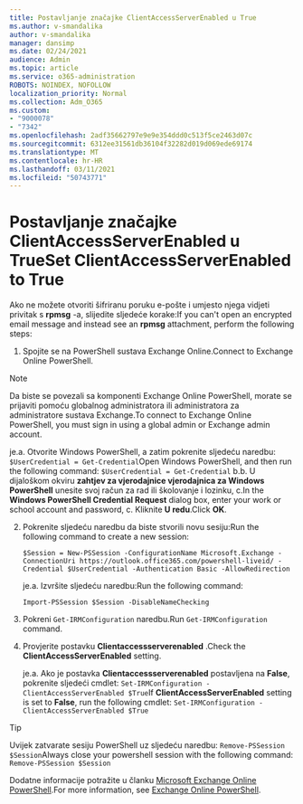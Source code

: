 ```yaml
---
title: Postavljanje značajke ClientAccessServerEnabled u True
ms.author: v-smandalika
author: v-smandalika
manager: dansimp
ms.date: 02/24/2021
audience: Admin
ms.topic: article
ms.service: o365-administration
ROBOTS: NOINDEX, NOFOLLOW
localization_priority: Normal
ms.collection: Adm_O365
ms.custom:
- "9000078"
- "7342"
ms.openlocfilehash: 2adf35662797e9e9e354ddd0c513f5ce2463d07c
ms.sourcegitcommit: 6312ee31561db36104f32282d019d069ede69174
ms.translationtype: MT
ms.contentlocale: hr-HR
ms.lasthandoff: 03/11/2021
ms.locfileid: "50743771"
---
```

# <a name="set-clientaccessserverenabled-to-true"></a><span data-ttu-id="43ba4-102">Postavljanje značajke ClientAccessServerEnabled u True</span><span class="sxs-lookup"><span data-stu-id="43ba4-102">Set ClientAccessServerEnabled to True</span></span>

<span data-ttu-id="43ba4-103">Ako ne možete otvoriti šifriranu poruku e-pošte i umjesto njega vidjeti privitak s **rpmsg** -a, slijedite sljedeće korake:</span><span class="sxs-lookup"><span data-stu-id="43ba4-103">If you can't open an encrypted email message and instead see an **rpmsg** attachment, perform the following steps:</span></span>

1. <span data-ttu-id="43ba4-104">Spojite se na PowerShell sustava Exchange Online.</span><span class="sxs-lookup"><span data-stu-id="43ba4-104">Connect to Exchange Online PowerShell.</span></span>

> [!NOTE]
> <span data-ttu-id="43ba4-105">Da biste se povezali sa komponenti Exchange Online PowerShell, morate se prijaviti pomoću globalnog administratora ili administratora za administratore sustava Exchange.</span><span class="sxs-lookup"><span data-stu-id="43ba4-105">To connect to Exchange Online PowerShell, you must sign in using a global admin or Exchange admin account.</span></span>

   <span data-ttu-id="43ba4-106">je.</span><span class="sxs-lookup"><span data-stu-id="43ba4-106">a.</span></span> <span data-ttu-id="43ba4-107">Otvorite Windows PowerShell, a zatim pokrenite sljedeću naredbu: `$UserCredential = Get-Credential`</span><span class="sxs-lookup"><span data-stu-id="43ba4-107">Open Windows PowerShell, and then run the following command: `$UserCredential = Get-Credential`</span></span>
<span data-ttu-id="43ba4-108">b.</span><span class="sxs-lookup"><span data-stu-id="43ba4-108">b.</span></span> <span data-ttu-id="43ba4-109">U dijaloškom okviru **zahtjev za vjerodajnice vjerodajnica za Windows PowerShell** unesite svoj račun za rad ili školovanje i lozinku, c.</span><span class="sxs-lookup"><span data-stu-id="43ba4-109">In the **Windows PowerShell Credential Request** dialog box, enter your work or school account and password, c.</span></span> <span data-ttu-id="43ba4-110">Kliknite **U redu**.</span><span class="sxs-lookup"><span data-stu-id="43ba4-110">Click **OK**.</span></span> 

2. <span data-ttu-id="43ba4-111">Pokrenite sljedeću naredbu da biste stvorili novu sesiju:</span><span class="sxs-lookup"><span data-stu-id="43ba4-111">Run the following command to create a new session:</span></span>

    `$Session = New-PSSession -ConfigurationName Microsoft.Exchange -ConnectionUri https://outlook.office365.com/powershell-liveid/ -Credential $UserCredential -Authentication Basic -AllowRedirection`

    <span data-ttu-id="43ba4-112">je.</span><span class="sxs-lookup"><span data-stu-id="43ba4-112">a.</span></span> <span data-ttu-id="43ba4-113">Izvršite sljedeću naredbu:</span><span class="sxs-lookup"><span data-stu-id="43ba4-113">Run the following command:</span></span>
    
    `Import-PSSession $Session -DisableNameChecking`

3. <span data-ttu-id="43ba4-114">Pokreni `Get-IRMConfiguration` naredbu.</span><span class="sxs-lookup"><span data-stu-id="43ba4-114">Run `Get-IRMConfiguration` command.</span></span>

4. <span data-ttu-id="43ba4-115">Provjerite postavku **Clientaccessserverenabled** .</span><span class="sxs-lookup"><span data-stu-id="43ba4-115">Check the **ClientAccessServerEnabled** setting.</span></span> 

    <span data-ttu-id="43ba4-116">je.</span><span class="sxs-lookup"><span data-stu-id="43ba4-116">a.</span></span> <span data-ttu-id="43ba4-117">Ako je postavka **Clientaccessserverenabled** postavljena na **False**, pokrenite sljedeći cmdlet: `Set-IRMConfiguration -ClientAccessServerEnabled $True`</span><span class="sxs-lookup"><span data-stu-id="43ba4-117">If **ClientAccessServerEnabled** setting is set to **False**, run the following cmdlet: `Set-IRMConfiguration -ClientAccessServerEnabled $True`</span></span>

> [!TIP]
> <span data-ttu-id="43ba4-118">Uvijek zatvarate sesiju PowerShell uz sljedeću naredbu: `Remove-PSSession $Session`</span><span class="sxs-lookup"><span data-stu-id="43ba4-118">Always close your powershell session with the following command: `Remove-PSSession $Session`</span></span>

<span data-ttu-id="43ba4-119">Dodatne informacije potražite u članku [Microsoft Exchange Online PowerShell](https://docs.microsoft.com/powershell/exchange/connect-to-exchange-online-powershell).</span><span class="sxs-lookup"><span data-stu-id="43ba4-119">For more information, see [Exchange Online PowerShell](https://docs.microsoft.com/powershell/exchange/connect-to-exchange-online-powershell).</span></span>

